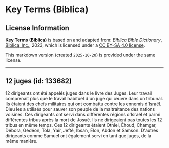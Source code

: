 # Key Terms (Biblica)

## License Information

**Key Terms (Biblica)** is based on and adapted from: _Biblica Bible Dictionary_, [Biblica, Inc.](https://www.biblica.com/), 2023, which is licensed under a [CC BY-SA 4.0 license](https://creativecommons.org/licenses/by-sa/4.0/legalcode.en).

This markdown version (created `2025-10-20`) is provided under the same license.



--------------------------------

## 12 juges (id: 133682)

12 dirigeants ont été appelés juges dans le livre des Juges. Leur travail comprenait plus que le travail habituel d'un juge qui œuvre dans un tribunal. Ils étaient des chefs militaires qui ont combattu contre les ennemis d'Israël. Dieu les a utilisés pour sauver son peuple de la maltraitance des nations voisines. Ces dirigeants ont servi dans différentes régions d'Israël et parmi différentes tribus après la mort de Josué. Ils ne dirigeaient pas toutes les 12 tribus en même temps. Ces 12 dirigeants étaient Otniel, Éhoud, Chamgar, Débora, Gédéon, Tola, Yaïr, Jefté, Ibsan, Élon, Abdon et Samson. D'autres dirigeants comme Samuel ont également servi en tant que juges, de la même manière.



